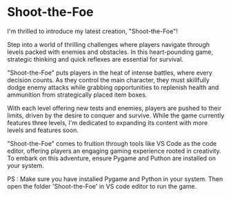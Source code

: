 # Shoot-the-Foe
I'm thrilled to introduce my latest creation, "Shoot-the-Foe"! 

Step into a world of thrilling challenges where players navigate through levels packed with enemies and obstacles. In this heart-pounding game, strategic thinking and quick reflexes are essential for survival.

"Shoot-the-Foe" puts players in the heat of intense battles, where every decision counts. As they control the main character, they must skillfully dodge enemy attacks while grabbing opportunities to replenish health and ammunition from strategically placed item boxes.

With each level offering new tests and enemies, players are pushed to their limits, driven by the desire to conquer and survive. While the game currently features three levels, I'm dedicated to expanding its content with more levels and features soon.

"Shoot-the-Foe" comes to fruition through tools like VS Code as the code editor, offering players an engaging gaming experience rooted in creativity. To embark on this adventure, ensure Pygame and Puthon are installed on your system.

PS : Make sure you have installed Pygame and Python in your system. Then open the folder 'Shoot-the-Foe' in VS code editor to run the game.
